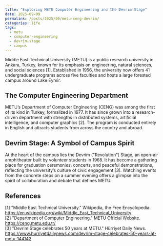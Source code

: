 ```yaml
---
title: "Exploring METU Computer Engineering and the Devrim Stage"
date: 2025-09-09
permalink: /posts/2025/09/metu-ceng-devrim/
categories: life
tags:
  - metu
  - computer-engineering
  - devrim-stage
  - campus
---
```


Middle East Technical University (METU) is a public research university in Ankara, Turkey, known for its emphasis on engineering, natural sciences, and social sciences [1]. Established in 1956, the university now offers 41 undergraduate programs across five faculties and hosts a large forested campus around Lake Eymir.

## The Computer Engineering Department

METU’s Department of Computer Engineering (CENG) was among the first of its kind in Turkey, formalized in 1977. It has since grown into a research-driven department with strengths in distributed systems, artificial intelligence, and computer graphics [2]. The program is conducted entirely in English and attracts students from across the country and abroad.

## Devrim Stage: A Symbol of Campus Spirit

At the heart of the campus lies the Devrim ("Revolution") Stage, an open-air amphitheater built by volunteer students in 1968. It has become a gathering place for graduation ceremonies, concerts, and peaceful demonstrations, reflecting the university’s culture of civic engagement [3]. Watching events from the concrete steps on a summer evening offers a glimpse into the spirit of collaboration and debate that defines METU.

## References

[1] "Middle East Technical University." Wikipedia, the Free Encyclopedia. https://en.wikipedia.org/wiki/Middle_East_Technical_University  
[2] "Department of Computer Engineering." METU Official Website. https://ceng.metu.edu.tr/  
[3] "Devrim Stage celebrates 50 years at METU." Hürriyet Daily News. https://www.hurriyetdailynews.com/devrim-stage-celebrates-50-years-at-metu-144142
